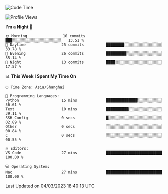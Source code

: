 <!--START_SECTION:waka-->
![Code Time](http://img.shields.io/badge/Code%20Time-48%20hrs%208%20mins-blue)

![Profile Views](http://img.shields.io/badge/Profile%20Views-0-blue)

**I'm a Night 🦉** 

```text
🌞 Morning                10 commits          ███░░░░░░░░░░░░░░░░░░░░░░   13.51 % 
🌆 Daytime                25 commits          ████████░░░░░░░░░░░░░░░░░   33.78 % 
🌃 Evening                26 commits          █████████░░░░░░░░░░░░░░░░   35.14 % 
🌙 Night                  13 commits          ████░░░░░░░░░░░░░░░░░░░░░   17.57 % 
```


📊 **This Week I Spent My Time On** 

```text
🕑︎ Time Zone: Asia/Shanghai

💬 Programming Languages: 
Python                   15 mins             ██████████████░░░░░░░░░░░   56.61 % 
Text                     10 mins             ██████████░░░░░░░░░░░░░░░   39.11 % 
SSH Config               0 secs              █░░░░░░░░░░░░░░░░░░░░░░░░   02.89 % 
Other                    0 secs              ░░░░░░░░░░░░░░░░░░░░░░░░░   00.84 % 
C                        0 secs              ░░░░░░░░░░░░░░░░░░░░░░░░░   00.55 % 

🔥 Editors: 
VS Code                  27 mins             █████████████████████████   100.00 % 

💻 Operating System: 
Mac                      27 mins             █████████████████████████   100.00 % 
```


 Last Updated on 04/03/2023 18:40:13 UTC
<!--END_SECTION:waka-->
